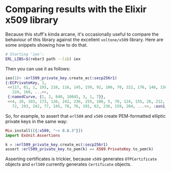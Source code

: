 # Comparing results with the Elixir x509 library

Because this stuff's kinda arcane, it's occasionally useful to compare the behaviour of this library against the
excellent `voltone/x509` library. Here are some snippets showing how to do that.

```sh
# Starting 'iex':
ERL_LIBS=$(rebar3 path --lib) iex
```

Then you can use it as follows:

```elixir
iex(1)> :erl509_private_key.create_ec(:secp256r1)
{:ECPrivateKey, 1,
 <<117, 81, 1, 193, 218, 116, 145, 159, 92, 106, 70, 222, 176, 146, 150, 63,
   224, 168, ...>>,
 {:namedCurve, {1, 2, 840, 10045, 3, 1, 7}},
 <<4, 26, 103, 173, 126, 242, 236, 255, 106, 5, 70, 124, 155, 26, 212, 166, 111,
   72, 193, 242, 77, 145, 78, 76, 191, 62, 236, 159, 204, ...>>, :asn1_NOVALUE}
```

So, for example, to assert that `erl509` and `x509` create PEM-formatted elliptic private keys in the same way:

```elixir
Mix.install([{:x509, "~> 0.8.3"}])
import ExUnit.Assertions

k = :erl509_private_key.create_ec(:secp256r1)
assert :erl509_private_key.to_pem(k) == X509.PrivateKey.to_pem(k)
```

Asserting certificates is trickier, because `x509` generates `OTPCertificate` objects and `erl509` currently generates
`Certificate` objects.
